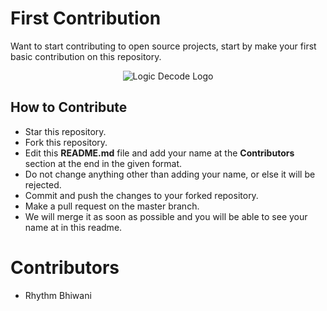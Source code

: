 # First Contribution
Want to start contributing to open source projects, start by make your first basic contribution on this repository.
<p align="center">
<img src="https://github.com/rhythmbhiwani/first-contribution/blob/master/images/LogicDecodeLogoFull.png" alt="Logic Decode Logo" >
</p>

## How to Contribute
* Star this repository.
* Fork this repository.
* Edit this **README.md** file and add your name at the **Contributors** section at the end in the given format.
* Do not change anything other than adding your name, or else it will be rejected.
* Commit and push the changes to your forked repository.
* Make a pull request on the master branch.
* We will merge it as soon as possible and you will be able to see your name at in this readme.

# Contributors
* Rhythm Bhiwani